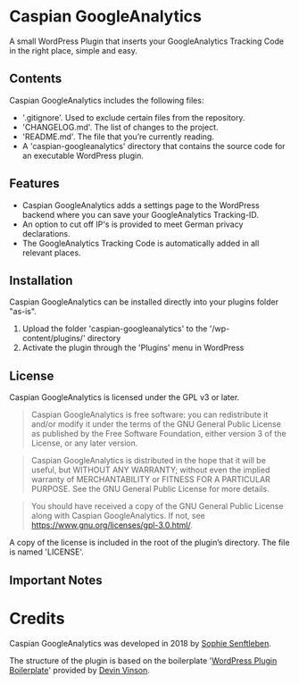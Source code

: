 # Caspian GoogleAnalytics

A small WordPress Plugin that inserts your GoogleAnalytics Tracking Code in the right place, simple and easy.

## Contents

Caspian GoogleAnalytics includes the following files:

* '.gitignore'. Used to exclude certain files from the repository.
* 'CHANGELOG.md'. The list of changes to the project.
* 'README.md'. The file that you’re currently reading.
* A 'caspian-googleanalytics' directory that contains the source code for an executable WordPress plugin.

## Features

* Caspian GoogleAnalytics adds a settings page to the WordPress backend where you can save your GoogleAnalytics Tracking-ID.
* An option to cut off IP's is provided to meet German privacy declarations.
* The GoogleAnalytics Tracking Code is automatically added in all relevant places.

## Installation

Caspian GoogleAnalytics can be installed directly into your plugins folder "as-is".
1. Upload the folder 'caspian-googleanalytics' to the '/wp-content/plugins/' directory
2. Activate the plugin through the 'Plugins' menu in WordPress

## License

Caspian GoogleAnalytics is licensed under the GPL v3 or later.

> Caspian GoogleAnalytics is free software: you can redistribute it and/or modify it under the terms of the GNU General Public License as published by the Free Software Foundation, either version 3 of the License, or any later version.

> Caspian GoogleAnalytics is distributed in the hope that it will be useful, but WITHOUT ANY WARRANTY; without even the implied warranty of MERCHANTABILITY or FITNESS FOR A PARTICULAR PURPOSE. See the GNU General Public License for more details.

> You should have received a copy of the GNU General Public License along with Caspian GoogleAnalytics. If not, see https://www.gnu.org/licenses/gpl-3.0.html/.

A copy of the license is included in the root of the plugin’s directory. The file is named 'LICENSE'.

## Important Notes

# Credits

Caspian GoogleAnalytics was developed in 2018 by [Sophie Senftleben](https://sophie-senftleben.de/).

The structure of the plugin is based on the boilerplate '[WordPress Plugin Boilerplate](https://github.com/DevinVinson/WordPress-Plugin-Boilerplate/)' provided by [Devin Vinson](https://github.com/DevinVinson/).

